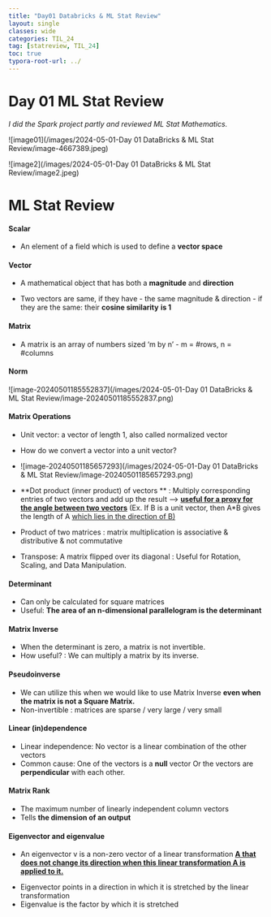 ```yaml
---
title: "Day01 Databricks & ML Stat Review"
layout: single
classes: wide
categories: TIL_24
tag: [statreview, TIL_24]
toc: true
typora-root-url: ../
---
```


# Day 01 ML Stat Review

*I did the Spark project partly and reviewed ML Stat Mathematics.*

![image01](/images/2024-05-01-Day 01 DataBricks & ML Stat Review/image-4667389.jpeg)

![image2](/images/2024-05-01-Day 01 DataBricks & ML Stat Review/image2.jpeg)



# ML Stat Review

#### Scalar

- An element of a field which is used to define a **vector space**



#### Vector

- A mathematical object that has both a **magnitude** and **direction**

- Two vectors are same, if they have
   \- the same magnitude & direction
   \- if they are the same: their **cosine similarity** **is 1** 

  

#### Matrix

- A matrix is an array of numbers sized ‘m by n’
   \- m = #rows, n = #columns



#### Norm

![image-20240501185552837](/images/2024-05-01-Day 01 DataBricks & ML Stat Review/image-20240501185552837.png)



#### **Matrix Operations**

- Unit vector: a vector of length 1, also called normalized vector
- How do we convert a vector into a unit vector? 
- ![image-20240501185657293](/images/2024-05-01-Day 01 DataBricks & ML Stat Review/image-20240501185657293.png)

- **Dot product (inner product) of vectors **
   : Multiply corresponding entries of two vectors and add up the result —> **<u>useful for a proxy for the angle between two vectors</u>** (Ex. If B is a unit vector, then A*B gives the length of A <u>which lies in the direction of B)</u>



- Product of two matrices
   : matrix multiplication is associative & distributive & not commutative

- Transpose: A matrix flipped over its diagonal
  : Useful for Rotation, Scaling, and Data Manipulation. 



#### **Determinant**

- Can only be calculated for square matrices
- Useful: **The area of an n-dimensional parallelogram is the determinant**



#### **Matrix Inverse**

- When the determinant is zero, a matrix is not invertible.
- How useful?
  : We can multiply a matrix by its inverse. 



#### Pseudoinverse

* We can utilize this when we would like to use Matrix Inverse **even when the matrix is not a Square Matrix.** 
* Non-invertible : matrices are sparse / very large / very small



#### **Linear (in)dependence**

- Linear independence: No vector is a linear combination of the other vectors
- Common cause: One of the vectors is a **null** vector
   Or the vectors are **perpendicular** with each other.



#### Matrix Rank

* The maximum number of linearly independent column vectors
* Tells **the dimension of an output**



#### Eigenvector and eigenvalue

- An eigenvector v is a non-zero vector of a linear transformation **<u>A that does not change its direction when this linear transformation A is applied to it.</u>**

* Eigenvector points in a direction in which it is stretched by the linear transformation
* Eigenvalue is the factor by which it is stretched